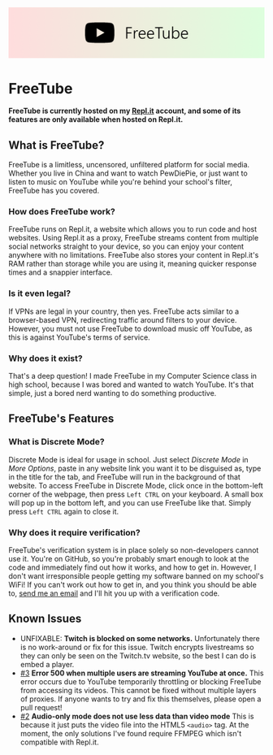 ![FreeTube Banner](images/banner.png)

# FreeTube
**FreeTube is currently hosted on my [Repl.it](https://freetube.cooltomato.repl.co/) account, and some of its features are only available when hosted on Repl.it.**
## What is FreeTube?
FreeTube is a limitless, uncensored, unfiltered platform for social media. Whether you live in China and want to watch PewDiePie, or just want to listen to music on YouTube while you're behind your school's filter, FreeTube has you covered.
### How does FreeTube work?
FreeTube runs on Repl.it, a website which allows you to run code and host websites. Using Repl.it as a proxy, FreeTube streams content from multiple social networks straight to your device, so you can enjoy your content anywhere with no limitations. FreeTube also stores your content in Repl.it's RAM rather than storage while you are using it, meaning quicker response times and a snappier interface.
### Is it even legal?
If VPNs are legal in your country, then yes. FreeTube acts similar to a browser-based VPN, redirecting traffic around filters to your device. However, you must not use FreeTube to download music off YouTube, as this is against YouTube's terms of service.
### Why does it exist?
That's a deep question! I made FreeTube in my Computer Science class in high school, because I was bored and wanted to watch YouTube. It's that simple, just a bored nerd wanting to do something productive.
## FreeTube's Features
### What is Discrete Mode?
Discrete Mode is ideal for usage in school. Just select *Discrete Mode* in *More Options*, paste in any website link you want it to be disguised as, type in the title for the tab, and FreeTube will run in the background of that website. To access FreeTube in Discrete Mode, click once in the bottom-left corner of the webpage, then press `Left CTRL` on your keyboard. A small box will pop up in the bottom left, and you can use FreeTube like that. Simply press `Left CTRL` again to close it.
### Why does it require verification?
FreeTube's verification system is in place solely so non-developers cannot use it. You're on GitHub, so you're probably smart enough to look at the code and immediately find out how it works, and how to get in. However, I don't want irresponsible people getting my software banned on my school's WiFi! If you can't work out how to get in, and you think you should be able to, [send me an email](mailto:william-henderson@outlook.com) and I'll hit you up with a verification code.
## Known Issues
- UNFIXABLE: **Twitch is blocked on some networks.**
  Unfortunately there is no work-around or fix for this issue. Twitch encrypts livestreams so they can only be seen on the Twitch.tv website, so the best I can do is embed a player.
- [#3](https://github.com/w-henderson/FreeTube/issues/3) **Error 500 when multiple users are streaming YouTube at once.**
  This error occurs due to YouTube temporarily throttling or blocking FreeTube from accessing its videos. This cannot be fixed without multiple layers of proxies. If anyone wants to try and fix this themselves, please open a pull request!
- [#2](https://github.com/w-henderson/FreeTube/issues/2) **Audio-only mode does not use less data than video mode**
  This is because it just puts the video file into the HTML5 `<audio>` tag. At the moment, the only solutions I've found require FFMPEG which isn't compatible with Repl.it.
